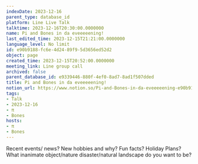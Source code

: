 ```yaml
---
indexDate: 2023-12-16
parent_type: database_id
platform: Line Live Talk
talktime: 2023-12-16T20:30:00.0000000
name: Pi and Bones in da eveeeeening!
last_edited_time: 2023-12-15T21:21:00.0000000
language_level: No limit
id: e90b9188-fc6e-4d24-89f9-5d3656ed52d2
object: page
created_time: 2023-12-15T20:52:00.0000000
meeting_link: Line group call
archived: false
parent_database_id: e9339446-880f-4ef0-8ad7-8ad1f507dded
title: Pi and Bones in da eveeeeening!
notion_url: https://www.notion.so/Pi-and-Bones-in-da-eveeeeening-e90b9188fc6e4d2489f95d3656ed52d2
tags:
- Talk
- 2023-12-16
- π
- Bones
hosts:
- π
- Bones
---
```



Recent events/ news?
New hobbies and why?
Fun facts? 
Holiday Plans?
What inanimate object/nature disaster/natural landscape do you want to be?























